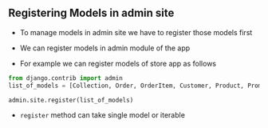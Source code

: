 ## Registering Models in admin site

- To manage models in admin site we have to register those models first 

- We can register models in admin module of the app

- For example we can register models of store app as follows

```python
from django.contrib import admin
list_of_models = [Collection, Order, OrderItem, Customer, Product, Promotion]

admin.site.register(list_of_models)
```
- `register` method can take single model or iterable


